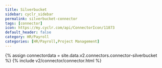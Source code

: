 ```yaml
---
title: Silverbucket
sidebar: cyclr_sidebar
permalink: silverbucket-connector
tags: [connector]
icon: https://my.cyclr.com/api/ConnectorIcon/11873
default_header: false
category: HR/Payroll
categories: [HR/Payroll,Project Management]
---
```

{% assign connectordata = site.data.v2.connectors.connector-silverbucket %}
{% include v2/connector/connector.html %}	
